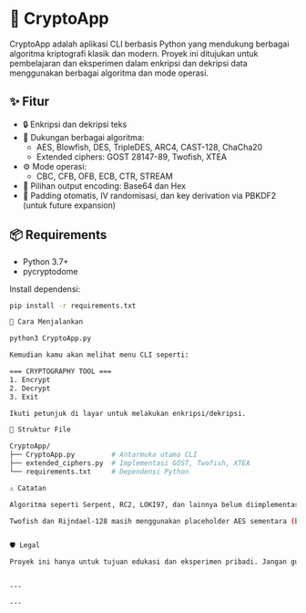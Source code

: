 # 🔐 CryptoApp

CryptoApp adalah aplikasi CLI berbasis Python yang mendukung berbagai algoritma kriptografi klasik dan modern. Proyek ini ditujukan untuk pembelajaran dan eksperimen dalam enkripsi dan dekripsi data menggunakan berbagai algoritma dan mode operasi.

## ✨ Fitur

- 🔒 Enkripsi dan dekripsi teks
- 🔄 Dukungan berbagai algoritma:
  - AES, Blowfish, DES, TripleDES, ARC4, CAST-128, ChaCha20
  - Extended ciphers: GOST 28147-89, Twofish, XTEA
- ⚙️ Mode operasi:
  - CBC, CFB, OFB, ECB, CTR, STREAM
- 🧩 Pilihan output encoding: Base64 dan Hex
- 🧪 Padding otomatis, IV randomisasi, dan key derivation via PBKDF2 (untuk future expansion)

## 📦 Requirements

- Python 3.7+
- pycryptodome

Install dependensi:

```bash
pip install -r requirements.txt

🚀 Cara Menjalankan

python3 CryptoApp.py

Kemudian kamu akan melihat menu CLI seperti:

=== CRYPTOGRAPHY TOOL ===
1. Encrypt
2. Decrypt
3. Exit

Ikuti petunjuk di layar untuk melakukan enkripsi/dekripsi.

📁 Struktur File

CryptoApp/
├── CryptoApp.py         # Antarmuka utama CLI
├── extended_ciphers.py  # Implementasi GOST, Twofish, XTEA
└── requirements.txt     # Dependensi Python

⚠️ Catatan

Algoritma seperti Serpent, RC2, LOKI97, dan lainnya belum diimplementasikan.

Twofish dan Rijndael-128 masih menggunakan placeholder AES sementara (bisa dikembangkan lebih lanjut).


🛡️ Legal

Proyek ini hanya untuk tujuan edukasi dan eksperimen pribadi. Jangan gunakan untuk tujuan ilegal atau menyimpan data sensitif tanpa audit keamanan yang tepat.


---

---
